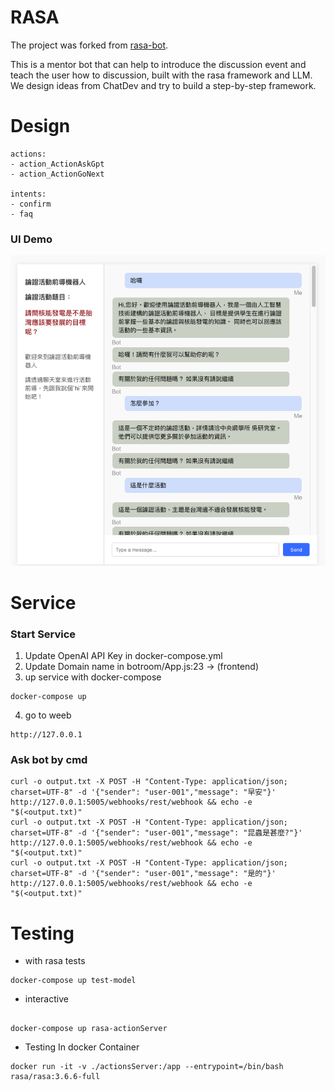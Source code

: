 # RASA
The project was forked from [rasa-bot](https://github.com/Chunshan-Theta/Mentor-MBTI).

This is a mentor bot that can help to introduce the discussion event and teach the user how to discussion, built with the rasa framework and LLM. 
We design ideas from ChatDev and try to build a step-by-step framework. 

# Design

```
actions:
- action_ActionAskGpt
- action_ActionGoNext

intents:
- confirm
- faq

```

### UI Demo

![img](./doc/demo.png)



# Service

### Start Service
1. Update OpenAI API Key in docker-compose.yml
2. Update Domain name in botroom/App.js:23 -> (frontend)
3. up service with docker-compose
```
docker-compose up
```
4. go to weeb
```
http://127.0.0.1
```

### Ask bot by cmd
```
curl -o output.txt -X POST -H "Content-Type: application/json; charset=UTF-8" -d '{"sender": "user-001","message": "早安"}'  http://127.0.0.1:5005/webhooks/rest/webhook && echo -e "$(<output.txt)"
curl -o output.txt -X POST -H "Content-Type: application/json; charset=UTF-8" -d '{"sender": "user-001","message": "昆蟲是甚麼?"}'  http://127.0.0.1:5005/webhooks/rest/webhook && echo -e "$(<output.txt)"
curl -o output.txt -X POST -H "Content-Type: application/json; charset=UTF-8" -d '{"sender": "user-001","message": "是的"}'  http://127.0.0.1:5005/webhooks/rest/webhook && echo -e "$(<output.txt)"
```


# Testing
- with rasa tests
```
docker-compose up test-model
```

- interactive
```

docker-compose up rasa-actionServer

```

- Testing In docker Container
```
docker run -it -v ./actionsServer:/app --entrypoint=/bin/bash rasa/rasa:3.6.6-full
```